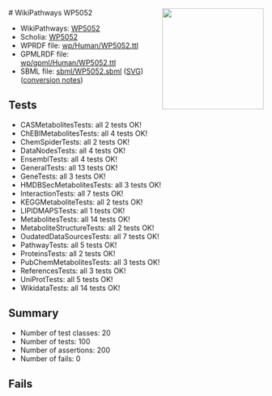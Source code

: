 <img style="float: right; width: 200px" src="../logo.png" />
# WikiPathways WP5052

* WikiPathways: [WP5052](https://identifiers.org/wikipathways:WP5052)
* Scholia: [WP5052](https://scholia.toolforge.org/wikipathways/WP5052)
* WPRDF file: [wp/Human/WP5052.ttl](../wp/Human/WP5052.ttl)
* GPMLRDF file: [wp/gpml/Human/WP5052.ttl](../wp/gpml/Human/WP5052.ttl)
* SBML file: [sbml/WP5052.sbml](../sbml/WP5052.sbml) ([SVG](../sbml/WP5052.svg)) ([conversion notes](../sbml/WP5052.txt))

## Tests
* CASMetabolitesTests: all 2 tests OK!
* ChEBIMetabolitesTests: all 4 tests OK!
* ChemSpiderTests: all 2 tests OK!
* DataNodesTests: all 4 tests OK!
* EnsemblTests: all 4 tests OK!
* GeneralTests: all 13 tests OK!
* GeneTests: all 3 tests OK!
* HMDBSecMetabolitesTests: all 3 tests OK!
* InteractionTests: all 7 tests OK!
* KEGGMetaboliteTests: all 2 tests OK!
* LIPIDMAPSTests: all 1 tests OK!
* MetabolitesTests: all 14 tests OK!
* MetaboliteStructureTests: all 2 tests OK!
* OudatedDataSourcesTests: all 7 tests OK!
* PathwayTests: all 5 tests OK!
* ProteinsTests: all 2 tests OK!
* PubChemMetabolitesTests: all 3 tests OK!
* ReferencesTests: all 3 tests OK!
* UniProtTests: all 5 tests OK!
* WikidataTests: all 14 tests OK!


## Summary

* Number of test classes: 20
* Number of tests: 100
* Number of assertions: 200
* Number of fails: 0

## Fails

